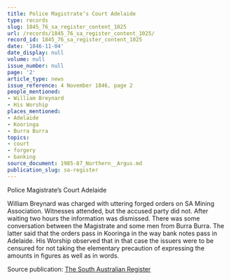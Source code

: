 ```yaml
---
title: Police Magistrate’s Court Adelaide
type: records
slug: 1845_76_sa_register_content_1025
url: /records/1845_76_sa_register_content_1025/
record_id: 1845_76_sa_register_content_1025
date: '1846-11-04'
date_display: null
volume: null
issue_number: null
page: '2'
article_type: news
issue_reference: 4 November 1846, page 2
people_mentioned:
- William Breynard
- His Worship
places_mentioned:
- Adelaide
- Kooringa
- Burra Burra
topics:
- court
- forgery
- banking
source_document: 1985-87_Northern__Argus.md
publication_slug: sa-register
---
```


Police Magistrate’s Court Adelaide

William Breynard was charged with uttering forged orders on SA Mining Association.  Witnesses attended, but the accused party did not.  After waiting two hours the information was dismissed.  There was some conversation between the Magistrate and some men from Burra Burra.  The latter said that the orders pass in Kooringa in the way bank notes pass in Adelaide.  His Worship observed that in that case the issuers were to be censured for not taking the elementary precaution of expressing the amounts in figures as well as in words.

Source publication: [The South Australian Register](/publications/sa-register/)
